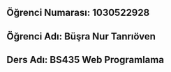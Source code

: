 ## Öğrenci Numarası: 1030522928
## Öğrenci Adı: Büşra Nur Tanrıöven
## Ders Adı: BS435 Web Programlama
